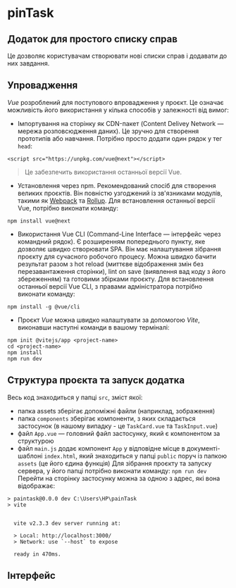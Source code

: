 # pinTask

## Додаток для простого списку справ
Це дозволяє користувачам створювати нові списки справ і додавати до них завдання.

## Упровадження
*Vue* розроблений для поступового впровадження у проєкт. Це означає можливість його використання у кілька способів у залежності від вимог:
- Імпортування на сторінку як CDN-пакет (Content Delivey Network — мережа розповсюдження даних). Це зручно для створення прототипів або навчання. Потрібно просто додати один рядок у тег ```head```: 
```
<script src="https://unpkg.com/vue@next"></script>
```
  >Це забезпечить використання останньої версії Vue.
- Установлення через npm. Рекомендований спосіб для створення великих проєктів. Він повністю узгоджений із зв'язниками модулів, такими як [Webpack](https://webpack.js.org/) та [Rollup](https://rollupjs.org/guide/en/). Для встановлення останньої версії Vue, потрібно виконати команду:
```
npm install vue@next
```
- Використання Vue CLI (Command-Line Interface — інтерфейс через командний рядок). Є розширенням попереднього пункту, яке дозволяє швидко створювати SPA. Він має налаштування зібрання проєкту для сучасного робочого процесу. Можна швидко бачити результат разом з hot reload (миттєве відображення змін без перезавантаження сторінки), lint on save (виявлення вад коду з його збереженням) та готовими збірками проєкту. Для встановлення останньої версії Vue CLI, з правами адміністратора потрібно виконати команду:
```
npm install -g @vue/cli
```
- Проєкт *Vue* можна швидко налаштувати за допомогою *Vite*, виконавши наступні команди в вашому терміналі:
```
npm init @vitejs/app <project-name>
cd <project-name>
npm install
npm run dev
```
## Структура проєкта та запуск додатка
Весь код знаходиться у папці ```src```, зміст якої:
- папка assets зберігає допоміжні файли (наприклад, зображення)
- папка ```components``` зберігає компоненти, з яких складається застосунок (в нашому випадку - це ```TaskCard.vue``` та ```TaskInput.vue```)
- файл ```App.vue``` — головний файл застосунку, який є компонентом за структурою
- файл ```main.js``` додає компонент ```App``` у відповідне місце в документі-шаблоні ```index.html```, який знаходиться у папці ```public``` поруч із папкою ```assets``` (це його єдина функція)
Для зібрання проєкту та запуску сервера, у його папці потрібно виконати команду:
```npm run dev```
Перейти на сторінку застосунку можна за одною з адрес, які вона відображає:
```
> paintask@0.0.0 dev C:\Users\HP\painTask
> vite


  vite v2.3.3 dev server running at:

  > Local: http://localhost:3000/
  > Network: use `--host` to expose

  ready in 470ms.

```
## Інтерфейс

